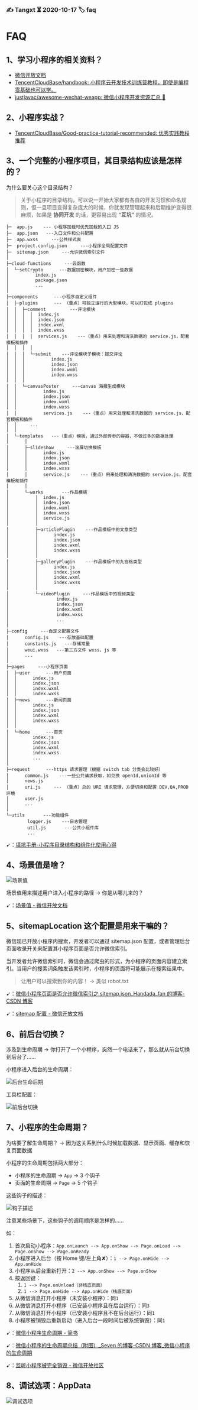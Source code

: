 ### ✍️ Tangxt ⏳ 2020-10-17 🏷️ faq

# FAQ

## 1、学习小程序的相关资料？

- [微信开放文档](https://developers.weixin.qq.com/miniprogram/dev/framework/)
- [TencentCloudBase/handbook: 小程序云开发技术训练营教程，即使是编程零基础也可以学。](https://cloudbase.net/community/guides/handbook/index.html)
- [justjavac/awesome-wechat-weapp: 微信小程序开发资源汇总 :100:](https://github.com/justjavac/awesome-wechat-weapp)

## 2、小程序实战？

- [TencentCloudBase/Good-practice-tutorial-recommended: 优秀实践教程推荐](https://github.com/TencentCloudBase/Good-practice-tutorial-recommended)

## 3、一个完整的小程序项目，其目录结构应该是怎样的？

为什么要关心这个目录结构？

> 关于小程序的目录结构，可以说一开始大家都有各自的开发习惯和命名规则，但一旦项目变得复杂庞大的时候，你就发现管理起来和后期维护变得很麻烦，如果是 **协同开发** 的话，更容易出现 **“互坑”** 的情况。

```
├─  app.js    --- 小程序加载时优先加载的入口 JS
├─  app.json   ---入口文件和公共配置
├─  app.wxss     ---公共样式表
├─  project.config.json     ---小程序全局配置文件
├─  sitemap.json     ---允许微信索引文件
│  
├─cloud-functions     ---云函数
│  └─setCrypto      ---数据加密模块，用户加密一些数据
│          index.js
│          package.json
│          ...
│          
├─components      ---小程序自定义组件
│  ├─plugins      --- （重点）可独立运行的大型模块，可以打包成 plugins
│  │  ├─comment         ---评论模块
│  │  │  │  index.js
│  │  │  │  index.json
│  │  │  │  index.wxml
│  │  │  │  index.wxss
│  │  │  │  services.js    ---（重点）用来处理和清洗数据的 service.js，配套模板和插件
│  │  │  │      
│  │  │  └─submit    ---评论模块子模块：提交评论
│  │  │          index.js
│  │  │          index.json
│  │  │          index.wxml
│  │  │          index.wxss
│  │  │      
│  │  └─canvasPoster     ---canvas 海报生成模块
│  │          index.js
│  │          index.json
│  │          index.wxml
│  │          index.wxss
│  │          services.js    ---（重点）用来处理和清洗数据的 service.js，配套模板和插件
│  │     ...
│  │          
│  └─templates   ---（重点）模板，通过外部传参的容器，不做过多的数据处理
│      │      
│      ├─slideshow     ---滚屏切换模板
│      │      index.js
│      │      index.json
│      │      index.wxml
│      │      index.wxss
│      │      service.js    ---（重点）用来处理和清洗数据的 service.js，配套模板和插件
│      │      
│      └─works       ---作品模板
│          │  index.js
│          │  index.json
│          │  index.wxml
│          │  index.wxss
│          │  service.js
│          │  
│          ├─articlePlugin    ---作品模板中的文章类型
│          │      index.js
│          │      index.json
│          │      index.wxml
│          │      index.wxss
│          │      
│          ├─galleryPlugin    ---作品模板中的九宫格类型
│          │      index.js
│          │      index.json
│          │      index.wxml
│          │      index.wxss
│          │      
│          └─videoPlugin     ---作品模板中的视频类型
│                  index.js
│                  index.json
│                  index.wxml
│                  index.wxss
│                  ...
│                  
├─config     ---自定义配置文件
│      config.js    ---存放基础配置
│      constants.js   ---存储常量
│      weui.wxss   ---第三方文件 wxss，js 等
│      ...
│      
├─pages     ---小程序页面
│  ├─user      ---用户页面
│  │      index.js
│  │      index.json
│  │      index.wxml
│  │      index.wxss
│  ├─news      ---新闻页面
│  │      index.js
│  │      index.json
│  │      index.wxml
│  │      index.wxss
│  │      
│  └─home      ---首页
│         index.js
│         index.json
│         index.wxml
│         index.wxss
│         ...   
│          
├─request      ---https 请求管理（根据 switch tab 分类会比较好）
│      common.js    ---一些公共请求获取，如兑换 openId,unionId 等
│      news.js
│      uri.js     --- （重点）总的 URI 请求管理，方便切换和配置 DEV,QA,PROD 环境
│      user.js
│      ...
│      
└─utils       ---功能组件
        logger.js    ---日志管理
        util.js       ---公共小组件库
        ...
```

➹：[填坑手册-小程序目录结构和组件化使用心得](https://juejin.im/post/6844903871135875079#comment)

## 4、场景值是啥？

![场景值](assets/img/2021-04-19-16-59-06.png)

场景值用来描述用户进入小程序的路径 -> 你是从哪儿来的？

➹：[场景值 - 微信开放文档](https://developers.weixin.qq.com/miniprogram/dev/framework/app-service/scene.html)

## 5、sitemapLocation 这个配置是用来干嘛的？

微信现已开放小程序内搜索，开发者可以通过 sitemap.json 配置，或者管理后台页面收录开关来配置其小程序页面是否允许微信索引。

当开发者允许微信索引时，微信会通过爬虫的形式，为小程序的页面内容建立索引。当用户的搜索词条触发该索引时，小程序的页面将可能展示在搜索结果中。

> 让用户可以搜索到你的内容！ -> 类似 robot.txt

➹：[微信小程序页面是否允许微信索引之 sitemap.json_Handada_fan 的博客-CSDN 博客](https://blog.csdn.net/qq_39441438/article/details/111906852)

➹：[sitemap 配置 - 微信开放文档](https://developers.weixin.qq.com/miniprogram/dev/reference/configuration/sitemap.html)

## 6、前后台切换？

涉及到生命周期 -> 你打开了一个小程序，突然一个电话来了，那么就从前台切换到后台了……

小程序进入后台的生命周期：

![后台生命后期](assets/img/2021-04-22-00-24-36.png)

工具栏配置：

![前后台切换](assets/img/2021-04-22-00-22-23.png)

## 7、小程序的生命周期？

为啥要了解生命周期？ -> 因为这关系到什么时候加载数据、显示页面、缓存和恢复页面数据

小程序的生命周期包括两大部分：

- 小程序的生命周期 -> `App` -> 3 个钩子
- 页面的生命周期 -> `Page` -> 5 个钩子

这些钩子的描述：

![钩子描述](assets/img/2021-04-22-00-36-50.png)

注意某些场景下，这些钩子的调用顺序是怎样的……

如：

1. 首次启动小程序：`App.onLaunch --> App.onShow --> Page.onLoad --> Page.onShow --> Page.onReady`
2. 小程序进入后台（按 Home 键/左上角✘）：`1 --> Page.onHide --> App.onHide`
3. 小程序从后台重新打开：`2 --> App.onShow --> Page.onShow`
4. 按返回键：
   1. `1 --> Page.onUnload（非栈底页面）`
   2. `1 --> Page.onHide --> App.onHide（栈底页面）`
5. 从微信消息打开小程序（未安装小程序）：同`1`
6. 从微信消息打开小程序（已安装小程序且在后台运行）：同`3`
7. 从微信消息打开小程序（已安装小程序且不在后台运行）：同`1`
8. 小程序被销毁后重新启动（进入后台一段时间后被系统销毁）：同`1`

➹：[微信小程序生命周期 - 简书](https://www.jianshu.com/p/eeaee0c33424)

➹：[微信小程序的生命周期总结（附图）_Seven 的博客-CSDN 博客_微信小程序的生命周期](https://blog.csdn.net/qq_35546787/article/details/107955304)

➹：[监听小程序被完全销毁 - 微信开放社区](https://developers.weixin.qq.com/community/develop/doc/0000846a0d04306a0e27053f65a400)

## 8、调试选项：AppData

![调试选项](assets/img/2021-04-22-00-40-38.png)


